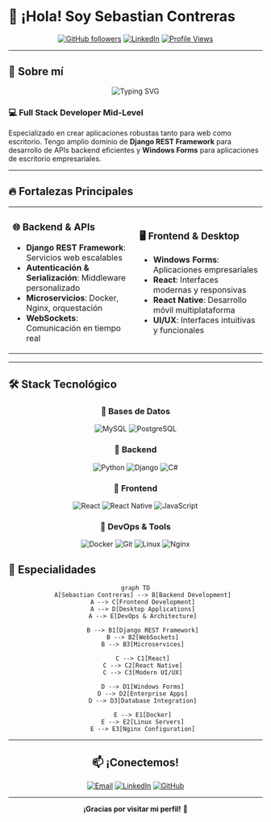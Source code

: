 # 🚀 ¡Hola! Soy Sebastian Contreras

<div align="center">

[![GitHub followers](https://img.shields.io/github/followers/SebassContreras?label=Follow&style=for-the-badge&logo=github&color=181717)](https://github.com/SebassContreras)
[![LinkedIn](https://img.shields.io/badge/-LinkedIn-0077B5?style=for-the-badge&logo=linkedin&logoColor=white)](https://linkedin.com/in/sebas-contreras/)
[![Profile Views](https://komarev.com/ghpvc/?username=SebassContreras&color=blueviolet&style=for-the-badge&label=Visitantes)](https://github.com/SebassContreras)

</div>

---

## 🗿 Sobre mí

<div align="center">
<img src="https://readme-typing-svg.herokuapp.com?font=Fira+Code&size=22&duration=3000&pause=1000&color=6366F1&center=true&vCenter=true&width=435&lines=Full+Stack+Developer;Mid-Level+Engineer;Django+%7C+React+%7C+Windows+Forms;Microservices+Architecture" alt="Typing SVG" />
</div>

### 💻 **Full Stack Developer Mid-Level**

Especializado en crear aplicaciones robustas tanto para web como escritorio. Tengo amplio dominio de **Django REST Framework** para desarrollo de APIs backend eficientes y **Windows Forms** para aplicaciones de escritorio empresariales.

---

## 🔥 Fortalezas Principales

<table>
<tr>
<td width="50%">

### 🌐 Backend & APIs
- **Django REST Framework**: Servicios web escalables
- **Autenticación & Serialización**: Middleware personalizado
- **Microservicios**: Docker, Nginx, orquestación
- **WebSockets**: Comunicación en tiempo real

</td>
<td width="50%">

### 🖥️ Frontend & Desktop
- **Windows Forms**: Aplicaciones empresariales
- **React**: Interfaces modernas y responsivas
- **React Native**: Desarrollo móvil multiplataforma
- **UI/UX**: Interfaces intuitivas y funcionales

</td>
</tr>
</table>

---

## 🛠️ Stack Tecnológico

<div align="center">

### 💾 **Bases de Datos**
![MySQL](https://img.shields.io/badge/MySQL-4479A1?style=for-the-badge&logo=mysql&logoColor=white)
![PostgreSQL](https://img.shields.io/badge/PostgreSQL-336791?style=for-the-badge&logo=postgresql&logoColor=white)

### 🔧 **Backend**
![Python](https://img.shields.io/badge/Python-3776AB?style=for-the-badge&logo=python&logoColor=white)
![Django](https://img.shields.io/badge/Django-092E20?style=for-the-badge&logo=django&logoColor=white)
![C#](https://img.shields.io/badge/C%23-239120?style=for-the-badge&logo=c-sharp&logoColor=white)

### 🎨 **Frontend**
![React](https://img.shields.io/badge/React-61DAFB?style=for-the-badge&logo=react&logoColor=black)
![React Native](https://img.shields.io/badge/React_Native-61DAFB?style=for-the-badge&logo=react&logoColor=black)
![JavaScript](https://img.shields.io/badge/JavaScript-F7DF1E?style=for-the-badge&logo=javascript&logoColor=black)

### 🚀 **DevOps & Tools**
![Docker](https://img.shields.io/badge/Docker-2496ED?style=for-the-badge&logo=docker&logoColor=white)
![Git](https://img.shields.io/badge/Git-F05032?style=for-the-badge&logo=git&logoColor=white)
![Linux](https://img.shields.io/badge/Linux-FCC624?style=for-the-badge&logo=linux&logoColor=black)
![Nginx](https://img.shields.io/badge/Nginx-009639?style=for-the-badge&logo=nginx&logoColor=white)

</div>

## 🎯 Especialidades

<div align="center">

```mermaid
graph TD
    A[Sebastian Contreras] --> B[Backend Development]
    A --> C[Frontend Development]
    A --> D[Desktop Applications]
    A --> E[DevOps & Architecture]
    
    B --> B1[Django REST Framework]
    B --> B2[WebSockets]
    B --> B3[Microservices]
    
    C --> C1[React]
    C --> C2[React Native]
    C --> C3[Modern UI/UX]
    
    D --> D1[Windows Forms]
    D --> D2[Enterprise Apps]
    D --> D3[Database Integration]
    
    E --> E1[Docker]
    E --> E2[Linux Servers]
    E --> E3[Nginx Configuration]
```

---

## 📫 ¡Conectemos!

<div align="center">

[![Email](https://img.shields.io/badge/Email-D14836?style=for-the-badge&logo=gmail&logoColor=white)](lcontrerassebastian@gmail.com)
[![LinkedIn](https://img.shields.io/badge/LinkedIn-0077B5?style=for-the-badge&logo=linkedin&logoColor=white)](https://linkedin.com/in/sebas-contreras/)
[![GitHub](https://img.shields.io/badge/GitHub-181717?style=for-the-badge&logo=github&logoColor=white)](https://github.com/SebassContreras)

</div>

---

<div align="center">

**¡Gracias por visitar mi perfil!** 🚀

</div>

